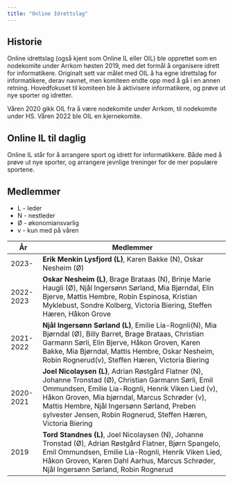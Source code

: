 ```yaml
---
title: "Online Idrettslag"
---
```


Historie
--------
Online idrettslag (også kjent som Online IL eller OIL) ble opprettet som en nodekomite under Arrkom høsten 2019, med det formål å organisere idrett for informatikere. Originalt sett var målet med OIL å ha egne idrettslag for informatikere, derav navnet, men komiteen endte opp med å gå i en annen retning. Hovedfokuset til komiteen ble å aktivisere informatikere, og prøve ut nye sporter og idretter.

Våren 2020 gikk OIL fra å være nodekomite under Arrkom, til nodekomite under HS. 
Våren 2022 ble OIL en kjernekomite.


Online IL til daglig
--------
Online IL står for å arrangere sport og idrett for informatikkere. Både med å prøve ut nye sporter, og arrangere jevnlige treninger for de mer populære sportene. 

Medlemmer
--------
* L - leder  
* N - nestleder
* Ø - økonomiansvarlig  
* v - kun med på våren

|År   | Medlemmer |
| --- | --------- |  
|2023-| **Erik Menkin Lysfjord (L)**, Karen Bakke (N), Oskar Nesheim (Ø)  |
|2022-2023| **Oskar Nesheim (L)**, Brage Brataas (N), Brinje Marie Haugli (Ø), Njål Ingersønn Sørland, Mia Bjørndal, Elin Bjerve, Mattis Hembre, Robin Espinosa, Kristian Myklebust, Sondre Kolberg, Victoria Biering, Steffen Hæren, Håkon Grove |
|2021-2022| **Njål Ingersønn Sørland (L)**, Emilie Lia-Rognli(N), Mia Bjørndal (Ø), Billy Barret, Brage Brataas, Christian Garmann Sørli, Elin Bjerve, Håkon Groven, Karen Bakke, Mia Bjørndal, Mattis Hembre, Oskar Nesheim, Robin Rognerud(v), Steffen Hæren, Victoria Biering  |
|2020-2021| **Joel Nicolaysen (L)**, Adrian Røstgård Flatner (N), Johanne Tronstad (Ø), Christian Garmann Sørli, Emil Ommundsen, Emilie Lia-Rognli, Henrik Viken Lied (v), Håkon Groven, Mia bjørndal, Marcus Schrøder (v), Mattis Hembre, Njål Ingersønn Sørland, Preben sylvester Jensen, Robin Rognerud, Steffen Hæren, Victoria Biering |
|2019|**Tord Standnes (L)**, Joel Nicolaysen (N), Johanne Tronstad (Ø), Adrian Røstgård Flatner, Bjørn Spangelo, Emil Ommundsen, Emilie Lia-Rognli, Henrik Viken Lied, Håkon Groven, Karen Dahl Aarhus, Marcus Schrøder, Njål Ingersønn Sørland, Robin Rognerud |